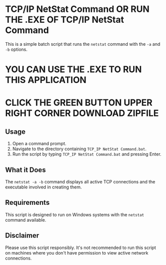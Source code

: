 # TCP/IP NetStat Command OR RUN THE .EXE OF TCP/IP NetStat Command

This is a simple batch script that runs the `netstat` command with the `-a` and `-b` options.

# YOU CAN USE THE .EXE TO RUN THIS APPLICATION

# CLICK THE GREEN BUTTON UPPER RIGHT CORNER DOWNLOAD ZIPFILE


## Usage

1. Open a command prompt.
2. Navigate to the directory containing `TCP_IP NetStat Command.bat`.
3. Run the script by typing `TCP_IP NetStat Command.bat` and pressing Enter.

## What it Does

The `netstat -a -b` command displays all active TCP connections and the executable involved in creating them.

## Requirements

This script is designed to run on Windows systems with the `netstat` command available.

## Disclaimer

Please use this script responsibly. It's not recommended to run this script on machines where you don't have permission to view active network connections.
